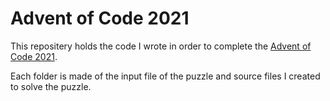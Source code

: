 # Advent of Code 2021

This repositery holds the code I wrote in order to complete the [Advent of Code 2021](https://adventofcode.com/2021/about).

Each folder is made of the input file of the puzzle and source files I created to solve the puzzle.
